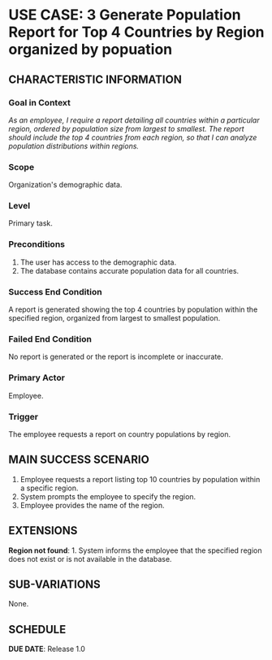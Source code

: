 # USE CASE: 3 Generate Population Report for Top 4 Countries by Region organized by popuation

## CHARACTERISTIC INFORMATION

### Goal in Context

*As an employee, I require a report detailing all countries within a particular region, ordered by population size from largest to smallest. The report should include the top 4 countries from each region, so that I can analyze population distributions within regions.*

### Scope

Organization's demographic data.

### Level

Primary task.

### Preconditions

1. The user has access to the demographic data.
2. The database contains accurate population data for all countries.

### Success End Condition

A report is generated showing the top 4 countries by population within the specified region, organized from largest to smallest population.

### Failed End Condition

No report is generated or the report is incomplete or inaccurate.

### Primary Actor

Employee.

### Trigger

The employee requests a report on country populations by region.

## MAIN SUCCESS SCENARIO

1. Employee requests a report listing top 10 countries by population within a specific region.
2. System prompts the employee to specify the region.
3. Employee provides the name of the region.

## EXTENSIONS

**Region not found**:
    1. System informs the employee that the specified region does not exist or is not available in the database.

## SUB-VARIATIONS

None.

## SCHEDULE

**DUE DATE**: Release 1.0
